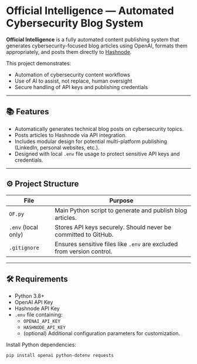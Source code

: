# Official Intelligence — Automated Cybersecurity Blog System

**Official Intelligence** is a fully automated content publishing system that generates cybersecurity-focused blog articles using OpenAI, formats them appropriately, and posts them directly to [Hashnode](https://officialintelligence.hashnode.dev).

This project demonstrates:
- Automation of cybersecurity content workflows
- Use of AI to assist, not replace, human oversight
- Secure handling of API keys and publishing credentials

---

## 📚 Features

- Automatically generates technical blog posts on cybersecurity topics.
- Posts articles to Hashnode via API integration.
- Includes modular design for potential multi-platform publishing (LinkedIn, personal websites, etc.).
- Designed with local `.env` file usage to protect sensitive API keys and credentials.

---

## ⚙️ Project Structure

| File | Purpose |
|-----|--------|
| `OF.py` | Main Python script to generate and publish blog articles. |
| `.env` (local only) | Stores API keys securely. Should never be committed to GitHub. |
| `.gitignore` | Ensures sensitive files like `.env` are excluded from version control. |

---

## 🛠️ Requirements

- Python 3.8+
- OpenAI API Key
- Hashnode API Key
- `.env` file containing:
  - `OPENAI_API_KEY`
  - `HASHNODE_API_KEY`
  - (optional) Additional configuration parameters for customization.

Install Python dependencies:

```bash
pip install openai python-dotenv requests
